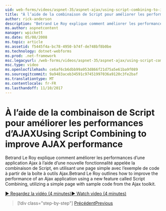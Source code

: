 ```yaml
---
uid: web-forms/videos/aspnet-35/aspnet-ajax/using-script-combining-to-improve-ajax-performance
title: "À l’aide de la combinaison de Script pour améliorer les performances d’AJAX | Documents Microsoft"
author: rick-anderson
description: "Betrand Le Roy explique comment améliorer les performances d’une application Ajax à l’aide d’une nouvelle fonctionnalité appelée la combinaison de Script, en utilisant une page simple avec samp..."
ms.author: aspnetcontent
manager: wpickett
ms.date: 05/08/2008
ms.topic: article
ms.assetid: f5445f4a-bc78-4950-b74f-de748bf8b0be
ms.technology: dotnet-webforms
ms.prod: .net-framework
msc.legacyurl: /web-forms/videos/aspnet-35/aspnet-ajax/using-script-combining-to-improve-ajax-performance
msc.type: video
ms.openlocfilehash: ce6af6cb6dbb99a953d866f21d75a5e61ba9f089
ms.sourcegitcommit: 9a9483aceb34591c97451997036a9120c3fe2baf
ms.translationtype: MT
ms.contentlocale: fr-FR
ms.lasthandoff: 11/10/2017
---
```

<a name="using-script-combining-to-improve-ajax-performance"></a><span data-ttu-id="1cc14-103">À l’aide de la combinaison de Script pour améliorer les performances d’AJAX</span><span class="sxs-lookup"><span data-stu-id="1cc14-103">Using Script Combining to improve AJAX performance</span></span>
====================
<span data-ttu-id="1cc14-104">Betrand Le Roy explique comment améliorer les performances d’une application Ajax à l’aide d’une nouvelle fonctionnalité appelée la combinaison de Script, en utilisant une page simple avec l’exemple de code à partir de la boîte à outils Ajax.</span><span class="sxs-lookup"><span data-stu-id="1cc14-104">Betrand Le Roy outlines how to improve the performance of an Ajax application using a new feature called Script Combining, utilizing a simple page with sample code from the Ajax toolkit.</span></span>

[<span data-ttu-id="1cc14-105">&#9654; Regardez la vidéo (4 minutes)</span><span class="sxs-lookup"><span data-stu-id="1cc14-105">&#9654; Watch video (4 minutes)</span></span>](https://channel9.msdn.com/Blogs/ASP-NET-Site-Videos/using-script-combining-to-improve-ajax-performance)

>[!div class="step-by-step"]
[<span data-ttu-id="1cc14-106">Précédent</span><span class="sxs-lookup"><span data-stu-id="1cc14-106">Previous</span></span>](introduction-to-aspnet-ajax-history.md)
